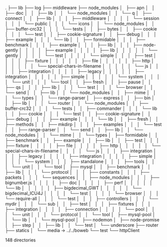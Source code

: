 .
├── lib
├── log
├── middleware
├── node_modules
│   ├── apn
│   │   ├── doc
│   │   ├── lib
│   │   └── node_modules
│   │       └── q
│   ├── connect
│   │   ├── lib
│   │   │   ├── middleware
│   │   │   │   └── session
│   │   │   └── public
│   │   │       └── icons
│   │   └── node_modules
│   │       ├── buffer-crc32
│   │       │   └── tests
│   │       ├── bytes
│   │       ├── cookie
│   │       │   └── test
│   │       ├── cookie-signature
│   │       ├── debug
│   │       │   ├── example
│   │       │   └── lib
│   │       ├── formidable
│   │       │   ├── benchmark
│   │       │   ├── example
│   │       │   ├── lib
│   │       │   ├── node-gently
│   │       │   │   ├── example
│   │       │   │   ├── lib
│   │       │   │   │   └── gently
│   │       │   │   └── test
│   │       │   │       └── simple
│   │       │   ├── test
│   │       │   │   ├── fixture
│   │       │   │   │   ├── file
│   │       │   │   │   ├── http
│   │       │   │   │   │   └── special-chars-in-filename
│   │       │   │   │   └── js
│   │       │   │   ├── integration
│   │       │   │   ├── legacy
│   │       │   │   │   ├── integration
│   │       │   │   │   ├── simple
│   │       │   │   │   └── system
│   │       │   │   └── unit
│   │       │   └── tool
│   │       ├── fresh
│   │       ├── pause
│   │       ├── qs
│   │       │   ├── lib
│   │       │   └── test
│   │       │       └── browser
│   │       └── send
│   │           ├── lib
│   │           └── node_modules
│   │               ├── mime
│   │               │   └── types
│   │               └── range-parser
│   ├── express
│   │   ├── bin
│   │   ├── lib
│   │   │   └── router
│   │   └── node_modules
│   │       ├── buffer-crc32
│   │       │   └── tests
│   │       ├── commander
│   │       │   └── lib
│   │       ├── cookie
│   │       │   └── test
│   │       ├── cookie-signature
│   │       ├── debug
│   │       │   ├── example
│   │       │   └── lib
│   │       ├── fresh
│   │       ├── methods
│   │       ├── mkdirp
│   │       │   ├── examples
│   │       │   └── test
│   │       ├── range-parser
│   │       └── send
│   │           ├── lib
│   │           └── node_modules
│   │               └── mime
│   │                   └── types
│   ├── formidable
│   │   ├── benchmark
│   │   ├── example
│   │   ├── lib
│   │   ├── test
│   │   │   ├── fixture
│   │   │   │   ├── file
│   │   │   │   ├── http
│   │   │   │   │   └── special-chars-in-filename
│   │   │   │   └── js
│   │   │   ├── integration
│   │   │   ├── legacy
│   │   │   │   ├── integration
│   │   │   │   ├── simple
│   │   │   │   └── system
│   │   │   ├── standalone
│   │   │   ├── tools
│   │   │   └── unit
│   │   └── tool
│   ├── mysql
│   │   ├── benchmark
│   │   ├── lib
│   │   │   └── protocol
│   │   │       ├── constants
│   │   │       ├── packets
│   │   │       └── sequences
│   │   ├── node_modules
│   │   │   ├── bignumber.js
│   │   │   │   ├── doc
│   │   │   │   ├── perf
│   │   │   │   │   └── lib
│   │   │   │   │       ├── bigdecimal_GWT
│   │   │   │   │       └── bigdecimal_ICU4J
│   │   │   │   └── test
│   │   │   │       └── browser
│   │   │   └── require-all
│   │   │       └── test
│   │   │           ├── controllers
│   │   │           └── mydir
│   │   │               └── sub
│   │   ├── test
│   │   │   ├── fixtures
│   │   │   ├── integration
│   │   │   │   ├── connection
│   │   │   │   └── pool
│   │   │   └── unit
│   │   │       └── protocol
│   │   └── tool
│   ├── mysql-pool
│   │   └── lib
│   │       └── mysql-pool
│   ├── nodemon
│   ├── node-promise
│   ├── step
│   │   ├── lib
│   │   └── test
│   └── underscore
├── router
├── statics
│   └── media -> ../../boweb
└── test
    └── httpClient

148 directories
